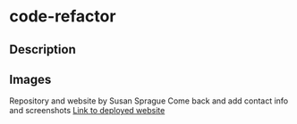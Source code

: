 # code-refactor
## Description

## Images

Repository and website by Susan Sprague
Come back and add contact info and screenshots
[Link to deployed website](https://susansprague.github.io/code-refactor/)
